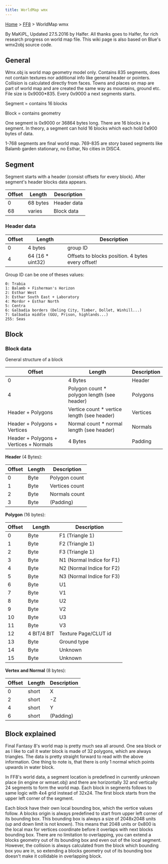 ```yaml
---
title: WorldMap wmx
---
```


[Home](Main%20Page.md) > [FF8](FF8.md) > WorldMap wmx

By MaKiPL, Updated 27.5.2016 by Halfer. All thanks goes to Halfer, for
rich research progress on world map file. This wiki page is also based
on Blue's wmx2obj source code.

## General

Wmx.obj is world map geometry model only. Contains 835 segments, does
not contain textures nor additional info like general header or
pointers. Collision is calculated directly from faces. Towns and places
on map are part of world map and are created the same way as mountains,
ground etc. File size is 0x9000\*835. Every 0x9000 a next segments
starts.

Segment = contains 16 blocks

Block = contains geometry

One segment is 0x9000 or 36864 bytes long. There are 16 blocks in a
segment. In theory, a segment can hold 16 blocks which each hold 0x900
bytes of data.

1-768 segments are final world map. 769-835 are story based segments
like Balamb garden stationary, no Esthar, No cities in DISC4.

## Segment

Segment starts with a header (consist offsets for every block). After
segment's header blocks data appears.

  

| Offset | Length   | Description |
|--------|----------|-------------|
| 0      | 68 bytes | Header data |
| 68     | varies   | Block data  |

  

### Header data

| Offset | Length            | Description                                       |
|--------|-------------------|---------------------------------------------------|
| 0      | 4 bytes           | group ID                                          |
| 4      | 64 (16 \* uint32) | Offsets to blocks position. 4 bytes every offset! |

Group ID can be one of theses values:

`0: Trabia`  
`1: Balamb + Fisherman's Horizon`  
`2: Esthar West`  
`3: Esthar South East + Laboratory`  
`4: Mordor + Esthar North`  
`5: Centra`  
`6: Galbadia borders (Deling City, Timber, Dollet, Winhill...)`  
`7: Galbadia middle (GGU, Prison, highlands...)`  
`255: Seas`

## Block

### Block data

General structure of a block

| Offset                                 | Length                                       | Description |
|----------------------------------------|----------------------------------------------|-------------|
| 0                                      | 4 Bytes                                      | Header      |
| 4                                      | Polygon count \* polygon length (see header) | Polygons    |
| Header + Polygons                      | Vertice count \* vertice length (see header) | Vertices    |
| Header + Polygons + Vertices           | Normal count \* normal length (see header)   | Normals     |
| Header + Polygons + Vertices + Normals | 4 Bytes                                      | Padding     |

**Header** (4 Bytes):

| Offset | Length | Description    |
|--------|--------|----------------|
| 0      | Byte   | Polygon count  |
| 1      | Byte   | Vertices count |
| 2      | Byte   | Normals count  |
| 3      | Byte   | (Padding)      |

**Polygon** (16 bytes):

| Offset | Length      | Description               |
|--------|-------------|---------------------------|
| 0      | Byte        | F1 (Triangle 1)           |
| 1      | Byte        | F2 (Triangle 1)           |
| 2      | Byte        | F3 (Triangle 1)           |
| 3      | Byte        | N1 (Normal Indice for F1) |
| 4      | Byte        | N2 (Normal Indice for F2) |
| 5      | Byte        | N3 (Normal Indice for F3) |
| 6      | Byte        | U1                        |
| 7      | Byte        | V1                        |
| 8      | Byte        | U2                        |
| 9      | Byte        | V2                        |
| 10     | Byte        | U3                        |
| 11     | Byte        | V3                        |
| 12     | 4 BIT/4 BIT | Texture Page/CLUT id      |
| 13     | Byte        | Ground type               |
| 14     | Byte        | Unknown                   |
| 15     | Byte        | Unknown                   |

**Vertex and Normal** (8 bytes):

| Offset | Length | Description |
|--------|--------|-------------|
| 0      | short  | X           |
| 2      | short  | -Z          |
| 4      | short  | Y           |
| 6      | short  | (Padding)   |

## Block explained

Final Fantasy 8's world map is pretty much sea all around. One sea block
or as I like to call it water block is made of 32 polygons, which are
always triangles. The data is pretty straight forward to read with the
above information. One thing to note is, that there is only 1 normal
which points upwards in water block.

In FF8's world data, a segment location is predefined in currently
unknown place (in engine or wmset.obj) and there are horizontally 32 and
vertically 24 segments to form the world map. Each block in segments
follows to same logic with 4x4 grid instead of 32x24. The first block
starts from the upper left corner of the segment.

Each block have their own local bounding box, which the vertice values
follow. A blocks origin is always predefined to start from upper left
corner of its bounding box. This bounding box is always a size of
2048x2048 units (up and down limit is not known). This means that 2048
units or 0x800 is the local max for vertices coordinate before it
overlaps with next blocks bounding box. There are no limitation to
overlapping, you can extend a blocks geometry out of its bounding box
and even out of the local segment. However, the collision is always
calculated from the block which bounding box you are in, so extending a
blocks geometry out of its bounding box doesn't make it collidable in
overlapping block.
